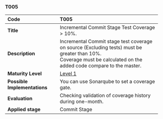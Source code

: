 ### T005

| **Code**           | **T005** |
| :--                | :--      |
| **Title**          | Incremental Commit Stage Test Coverage > 10%. |
| **Description**    | Incremental Commit stage test coverage on source (Excluding tests) must be greater than 10%. <br>Coverage must be calculated on the added code compare to the master. |
| **Maturity Level** | [Level 1](/levels#level-1) |
| **Possible Implementations** | You can use Sonarqube to set a coverage gate. |
| **Evaluation**     | Checking validation of coverage history during one-month. |
| **Applied stage**  |Commit Stage |
